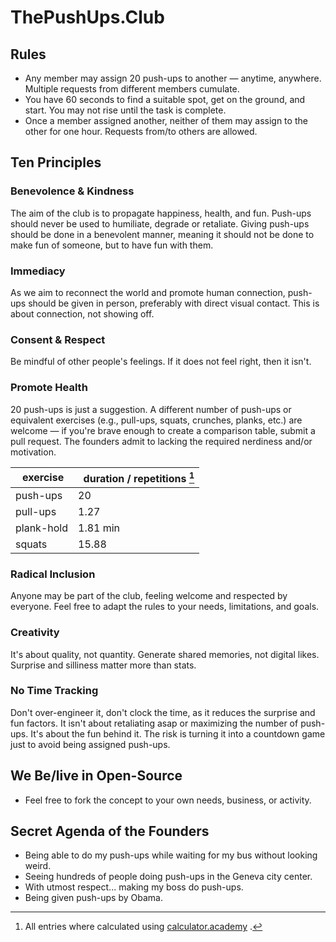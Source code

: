 # ThePushUps.Club

## Rules

- Any member may assign 20 push-ups to another — anytime, anywhere. Multiple requests from different members cumulate.
- You have 60 seconds to find a suitable spot, get on the ground, and start. You may not rise until the task is complete.
- Once a member assigned another, neither of them may assign to the other for one hour. Requests from/to others are allowed.

## Ten Principles

### Benevolence & Kindness

The aim of the club is to propagate happiness, health, and fun. Push-ups should never be used to humiliate, degrade or retaliate. Giving push-ups should be done in a benevolent manner, meaning it should not be done to make fun of someone, but to have fun with them.

### Immediacy

As we aim to reconnect the world and promote human connection, push-ups should be given in person, preferably with direct visual contact. This is about connection, not showing off.

### Consent & Respect

Be mindful of other people's feelings. If it does not feel right, then it isn't.

### Promote Health

20 push-ups is just a suggestion. A different number of push-ups or equivalent exercises (e.g., pull-ups, squats, crunches, planks, etc.) are welcome — if you're brave enough to create a comparison table, submit a pull request. The founders admit to lacking the required nerdiness and/or motivation.

|  exercise  |   duration / repetitions [^1] |
| ---------- | ----------------------------- |
| push-ups   | 20                            |
| pull-ups   | 1.27                          |
| plank-hold | 1.81 min                      |
| squats     | 15.88                         |

[^1]: All entries where calculated using [calculator.academy](https://calculator.academy) .

### Radical Inclusion

Anyone may be part of the club, feeling welcome and respected by everyone. Feel free to adapt the rules to your needs, limitations, and goals.

### Creativity

It's about quality, not quantity. Generate shared memories, not digital likes. Surprise and silliness matter more than stats.

### No Time Tracking

Don't over-engineer it, don't clock the time, as it reduces the surprise and fun factors. It isn't about retaliating asap or maximizing the number of push-ups. It's about the fun behind it. The risk is turning it into a countdown game just to avoid being assigned push-ups.

## We Be/live in Open-Source

- Feel free to fork the concept to your own needs, business, or activity.

## Secret Agenda of the Founders

- Being able to do my push-ups while waiting for my bus without looking weird.
- Seeing hundreds of people doing push-ups in the Geneva city center.
- With utmost respect... making my boss do push-ups.
- Being given push-ups by Obama.
